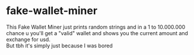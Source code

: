 # fake-wallet-miner

This Fake Wallet Miner just prints random strings and in a 1 to 10.000.000 chance u you'll get a "valid" wallet and shows you the current amount and exchange for usd.<br>
But tbh it's simply just because I was bored
